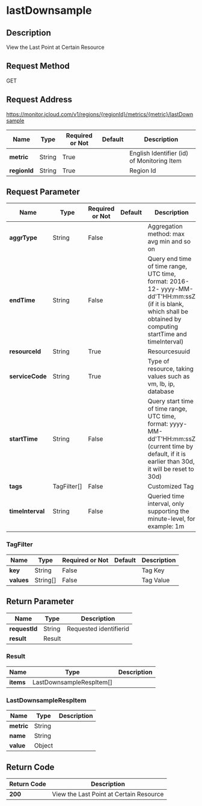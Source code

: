 # lastDownsample


## Description
View the Last Point at Certain Resource

## Request Method
GET

## Request Address
https://monitor.jcloud.com/v1/regions/{regionId}/metrics/{metric}/lastDownsample

|Name|Type|Required or Not|Default|Description|
|---|---|---|---|---|
|**metric**|String|True| |English Identifier (id) of Monitoring Item|
|**regionId**|String|True| |Region Id|

## Request Parameter
|Name|Type|Required or Not|Default|Description|
|---|---|---|---|---|
|**aggrType**|String|False| |Aggregation method: max avg min and so on|
|**endTime**|String|False| |Query end time of time range, UTC time, format: 2016-12- yyyy-MM-dd'T'HH:mm:ssZ (if it is blank, which shall be obtained by computing startTime and timeInterval)|
|**resourceId**|String|True| |Resourcesuuid|
|**serviceCode**|String|True| |Type of resource, taking values such as vm, lb, ip, database|
|**startTime**|String|False| |Query start time of time range, UTC time, format: yyyy-MM-dd'T'HH:mm:ssZ (current time by default, if it is earlier than 30d, it will be reset to 30d)|
|**tags**|TagFilter[]|False| |Customized Tag|
|**timeInterval**|String|False| |Queried time interval, only supporting the minute-level, for example: 1m|

### TagFilter
|Name|Type|Required or Not|Default|Description|
|---|---|---|---|---|
|**key**|String|False| |Tag Key|
|**values**|String[]|False| |Tag Value|

## Return Parameter
|Name|Type|Description|
|---|---|---|
|**requestId**|String|Requested identifierid|
|**result**|Result| |

### Result
|Name|Type|Description|
|---|---|---|
|**items**|LastDownsampleRespItem[]| |
### LastDownsampleRespItem
|Name|Type|Description|
|---|---|---|
|**metric**|String| |
|**name**|String| |
|**value**|Object| |

## Return Code
|Return Code|Description|
|---|---|
|**200**|View the Last Point at Certain Resource|
